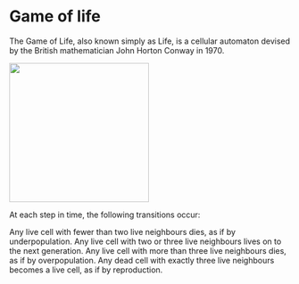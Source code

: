 # Game of life
The Game of Life, also known simply as Life, is a cellular automaton devised by the British mathematician John Horton Conway in 1970.

<img src="[/images/output/video1.gif](https://github.com/Sinity0/Game-of-life/assets/8318379/fc1afca7-f9ed-4298-a99c-d0b381769954)" width="250" height="250"/>

At each step in time, the following transitions occur:

Any live cell with fewer than two live neighbours dies, as if by underpopulation.
Any live cell with two or three live neighbours lives on to the next generation.
Any live cell with more than three live neighbours dies, as if by overpopulation.
Any dead cell with exactly three live neighbours becomes a live cell, as if by reproduction.
